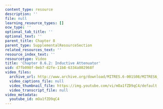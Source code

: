 ```yaml
---
content_type: resource
description: ''
file: null
learning_resource_types: []
ocw_type: ''
optional_tab_title: ''
optional_text: ''
parent_title: Chapter 8
parent_type: SupplementalResourceSection
related_resources_text: ''
resource_index_text: ''
resourcetype: Video
title: 'Chapter 8.6.2: Inductive Attenuator'
uid: d7fb098f-0eb7-d2fe-11b8-6334a802968f
video_files:
  archive_url: http://www.archive.org/download/MITRES.6-001S08/MITRES6_001S08_8-6-2_300k.mp4
  video_captions_file: null
  video_thumbnail_file: https://img.youtube.com/vi/mOa1fZD9qC4/default.jpg
  video_transcript_file: null
video_metadata:
  youtube_id: mOa1fZD9qC4
---
```

